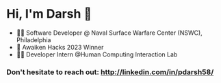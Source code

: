 # Hi, I'm Darsh 👋
 * 👨‍💻 Software Developer @ Naval Surface Warfare Center (NSWC), Philadelphia
 * 🎉 Awaiken Hacks 2023 Winner
 * 👨‍💻 Developer Intern @Human Computing Interaction Lab

### Don't hesitate to reach out: http://linkedin.com/in/pdarsh58/









